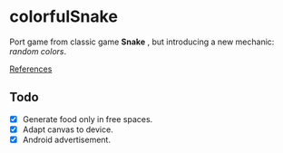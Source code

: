 # colorfulSnake

Port game from classic game **Snake** , but introducing a new mechanic: *random colors*.

[References](http://www.codejobs.biz/es/blog/2013/06/22/aprende-a-crear-el-juego-de-la-vibora-snake-game-con-canvas-html5-y-jquery#sthash.U621GTK8.dpbs)

## Todo
 - [X] Generate food only in free spaces.
 - [X] Adapt canvas to device.
 - [X] Android advertisement. 
